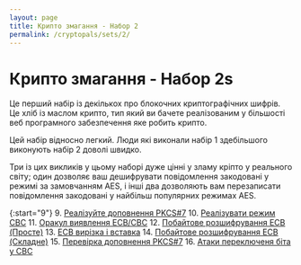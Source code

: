 ```yaml
---
layout: page
title: Крипто змагання - Набор 2
permalink: /cryptopals/sets/2/
---
```


# Крипто змагання - Набор 2s
Це перший набір із декількох про блокочних криптографічних шифрів. Це хліб із маслом крипто, тип який ви бачете реалізованим у більшості веб програмного забезпечення яке робить крипто.

Цей набір відносно легкий. Люди які виконали набір 1 здебільшого виконують набір 2 доволі швидко.

Три із цих викликів у цьому наборі дуже цінні у зламу кріпто у реального світу; один дозволяє ваш дешифрувати повідомлення закодовані у режимі за замовчанням AES, і інші два дозволяють вам перезаписати повідомлення закодовані у найбільш популярних режимах AES.

{:start="9"}
9. [Реалізуйте доповнення PKCS#7](challenges/9)
10. [Реалізувати режим CBC](challenges/10)
11. [Оракул виявлення ECB/CBC](challenges/11)
12. [Побайтове розшифрування ECB (Просте)](challenges/12)
13. [ECB вирізка і вставка](challenges/13)
14. [Побайтове розшифрування ECB (Складне)](challenges/14)
15. [Перевірка доповнення PKCS#7](challenges/15)
16. [Атаки переключеня біта у CBC](challenges/16)

